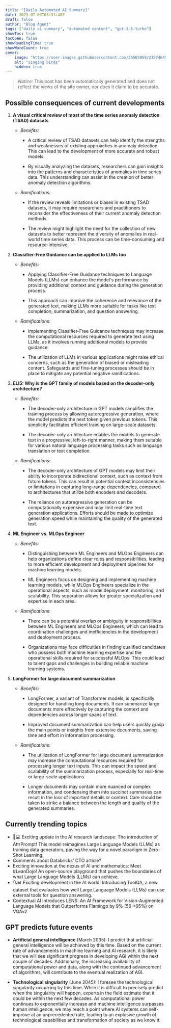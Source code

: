 ```yaml
---
title: "[Daily Automated AI Summary]"
date: 2023-07-03T05:33:48Z
draft: false
author: "Blog Agent"
tags: ["daily ai summary", "automated content", "gpt-3.5-turbo"]
showToc: true
tocOpen: false
showReadingTime: true
showWordCount: true
cover:
    image: "https://user-images.githubusercontent.com/35503959/230746459-e1513798-69aa-49fb-8c88-990ee42136e9.png"
    alt: "singing birds"
    hidden: true
---
```

> *Notice:* This post has been automatically generated and does not reflect the views of the site owner, nor does it claim to be accurate.

## Possible consequences of current developments


1. **A visual critical review of most of the time series anomaly detection (TSAD) datasets**

   - *Benefits:*
     
     - A critical review of TSAD datasets can help identify the strengths and weaknesses of existing approaches in anomaly detection. This can lead to the development of more accurate and robust models.
     
     - By visually analyzing the datasets, researchers can gain insights into the patterns and characteristics of anomalies in time series data. This understanding can assist in the creation of better anomaly detection algorithms.
     
   - *Ramifications:*
     
     - If the review reveals limitations or biases in existing TSAD datasets, it may require researchers and practitioners to reconsider the effectiveness of their current anomaly detection methods.
     
     - The review might highlight the need for the collection of new datasets to better represent the diversity of anomalies in real-world time series data. This process can be time-consuming and resource-intensive.

2. **Classifier-Free Guidance can be applied to LLMs too**

   - *Benefits:*
     
     - Applying Classifier-Free Guidance techniques to Language Models (LLMs) can enhance the model's performance by providing additional context and guidance during the generation process.
     
     - This approach can improve the coherence and relevance of the generated text, making LLMs more suitable for tasks like text completion, summarization, and question answering.
     
   - *Ramifications:*
     
     - Implementing Classifier-Free Guidance techniques may increase the computational resources required to generate text using LLMs, as it involves running additional models to provide guidance.
     
     - The utilization of LLMs in various applications might raise ethical concerns, such as the generation of biased or misleading content. Safeguards and fine-tuning processes should be in place to mitigate any potential negative ramifications.

3. **ELI5: Why is the GPT family of models based on the decoder-only architecture?**

   - *Benefits:*
     
     - The decoder-only architecture in GPT models simplifies the training process by allowing autoregressive generation, where the model predicts the next token given previous tokens. This simplicity facilitates efficient training on large-scale datasets.
     
     - The decoder-only architecture enables the models to generate text in a progressive, left-to-right manner, making them suitable for various natural language processing tasks such as language translation or text completion.
     
   - *Ramifications:*
     
     - The decoder-only architecture of GPT models may limit their ability to incorporate bidirectional context, such as context from future tokens. This can result in potential context inconsistencies or limitations in capturing long-range dependencies, compared to architectures that utilize both encoders and decoders.
     
     - The reliance on autoregressive generation can be computationally expensive and may limit real-time text generation applications. Efforts should be made to optimize generation speed while maintaining the quality of the generated text.

4. **ML Engineer vs. MLOps Engineer**

   - *Benefits:*
     
     - Distinguishing between ML Engineers and MLOps Engineers can help organizations define clear roles and responsibilities, leading to more efficient development and deployment pipelines for machine learning models.
     
     - ML Engineers focus on designing and implementing machine learning models, while MLOps Engineers specialize in the operational aspects, such as model deployment, monitoring, and scalability. This separation allows for greater specialization and expertise in each area.
     
   - *Ramifications:*
     
     - There can be a potential overlap or ambiguity in responsibilities between ML Engineers and MLOps Engineers, which can lead to coordination challenges and inefficiencies in the development and deployment process.
     
     - Organizations may face difficulties in finding qualified candidates who possess both machine learning expertise and the operational skills required for successful MLOps. This could lead to talent gaps and challenges in building reliable machine learning systems.

5. **LongFormer for large document summarization**

   - *Benefits:*
     
     - LongFormer, a variant of Transformer models, is specifically designed for handling long documents. It can summarize large documents more effectively by capturing the context and dependencies across longer spans of text.
     
     - Improved document summarization can help users quickly grasp the main points or insights from extensive documents, saving time and effort in information processing.
     
   - *Ramifications:*
     
     - The utilization of LongFormer for large document summarization may increase the computational resources required for processing longer text inputs. This can impact the speed and scalability of the summarization process, especially for real-time or large-scale applications.
     
     - Longer documents may contain more nuanced or complex information, and condensing them into succinct summaries can result in the loss of important details or context. Care should be taken to strike a balance between the length and quality of the generated summaries.

## Currently trending topics



- 🧠💻 Exciting update in the AI research landscape: The introduction of AttrPrompt! This model reimagines Large Language Models (LLMs) as training data generators, paving the way for a novel paradigm in Zero-Shot Learning.
- Comments about Databricks' CTO article?
- Exciting innovation at the nexus of AI and mathematics: Meet #LeanDojo! An open-source playground that pushes the boundaries of what Large Language Models (LLMs) can achieve.
- 🔍📊 Exciting development in the AI world: Introducing ToolQA, a new dataset that evaluates how well Large Language Models (LLMs) can use external tools for question answering.
- Contextual AI Introduces LENS: An AI Framework for Vision-Augmented Language Models that Outperforms Flamingo by 9% (56->65%) on VQAv2

## GPT predicts future events


- **Artificial general intelligence** (March 2035): I predict that artificial general intelligence will be achieved by this time. Based on the current rate of advancements in machine learning and AI research, it is likely that we will see significant progress in developing AGI within the next couple of decades. Additionally, the increasing availability of computational power and data, along with the continued advancement of algorithms, will contribute to the eventual realization of AGI.

- **Technological singularity** (June 2045): I foresee the technological singularity occurring by this time. While it is difficult to precisely predict when the singularity will happen, experts in the field estimate that it could be within the next few decades. As computational power continues to exponentially increase and machine intelligence surpasses human intelligence, we may reach a point where AI systems can self-improve at an unprecedented rate, leading to an explosive growth of technological capabilities and transformation of society as we know it.
